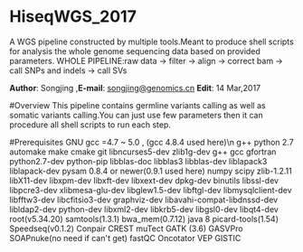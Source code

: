 # HiseqWGS_2017

A WGS pipeline constructed by multiple tools.Meant to  produce shell scripts for analysis the whole genome sequencing data based on provided parameters.
WHOLE PIPELINE:raw data -> filter -> align -> correct bam -> call SNPs and indels -> call SVs

__Author__: Songjing ,__E-mail__: songjing@genomics.cn
__Edit__: 14 Mar,2017

#Overview
This pipeline contains germline variants calling as well as somatic variants calling.You can just use few parameters then it can procedure all shell scripts to run each step.

#Prerequisites
	GNU gcc =4.7 ~ 5.0 , (gcc 4.8.4 used here)\n
	g++
	python 2.7
	automake 
	make
	cmake 
	git 
	libncurses5-dev
	zlib1g-dev
	g++ 
	gcc 
	gfortran
	python2.7-dev 
	python-pip 
	libblas-doc 
	libblas3
	libblas-dev
	liblapack3 
	liblapack-dev
	pysam 0.8.4 or newer(0.9.1 used here)
	numpy 
	scipy
	zlib-1.2.11
	libX11-dev 
	libxpm-dev
	libxft-dev
	libxext-dev 
	dpkg-dev 
	binutils
	libssl-dev 
	libpcre3-dev
	xlibmesa-glu-dev
	libglew1.5-dev 
	libftgl-dev
	libmysqlclient-dev
	libfftw3-dev 
	libcfitsio3-dev 
	graphviz-dev 
	libavahi-compat-libdnssd-dev
	libldap2-dev 
	python-dev
	libxml2-dev
	libkrb5-dev 
	libgsl0-dev 
	libqt4-dev
	root(v5.34.20)
	samtools(1.3.1)
	bwa_mem(0.7.12)
	java 8
	picard-tools(1.54)
	Speedseq(v0.1.2)
	Conpair
	CREST
	muTect
	GATK (3.6)
	GASVPro
	SOAPnuke(no need if can't get)
	fastQC
	Oncotator
	VEP
	GISTIC
	

